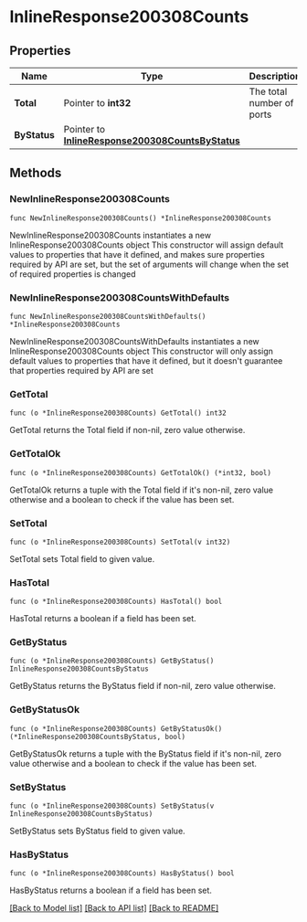 # InlineResponse200308Counts

## Properties

Name | Type | Description | Notes
------------ | ------------- | ------------- | -------------
**Total** | Pointer to **int32** | The total number of ports | [optional] 
**ByStatus** | Pointer to [**InlineResponse200308CountsByStatus**](InlineResponse200308CountsByStatus.md) |  | [optional] 

## Methods

### NewInlineResponse200308Counts

`func NewInlineResponse200308Counts() *InlineResponse200308Counts`

NewInlineResponse200308Counts instantiates a new InlineResponse200308Counts object
This constructor will assign default values to properties that have it defined,
and makes sure properties required by API are set, but the set of arguments
will change when the set of required properties is changed

### NewInlineResponse200308CountsWithDefaults

`func NewInlineResponse200308CountsWithDefaults() *InlineResponse200308Counts`

NewInlineResponse200308CountsWithDefaults instantiates a new InlineResponse200308Counts object
This constructor will only assign default values to properties that have it defined,
but it doesn't guarantee that properties required by API are set

### GetTotal

`func (o *InlineResponse200308Counts) GetTotal() int32`

GetTotal returns the Total field if non-nil, zero value otherwise.

### GetTotalOk

`func (o *InlineResponse200308Counts) GetTotalOk() (*int32, bool)`

GetTotalOk returns a tuple with the Total field if it's non-nil, zero value otherwise
and a boolean to check if the value has been set.

### SetTotal

`func (o *InlineResponse200308Counts) SetTotal(v int32)`

SetTotal sets Total field to given value.

### HasTotal

`func (o *InlineResponse200308Counts) HasTotal() bool`

HasTotal returns a boolean if a field has been set.

### GetByStatus

`func (o *InlineResponse200308Counts) GetByStatus() InlineResponse200308CountsByStatus`

GetByStatus returns the ByStatus field if non-nil, zero value otherwise.

### GetByStatusOk

`func (o *InlineResponse200308Counts) GetByStatusOk() (*InlineResponse200308CountsByStatus, bool)`

GetByStatusOk returns a tuple with the ByStatus field if it's non-nil, zero value otherwise
and a boolean to check if the value has been set.

### SetByStatus

`func (o *InlineResponse200308Counts) SetByStatus(v InlineResponse200308CountsByStatus)`

SetByStatus sets ByStatus field to given value.

### HasByStatus

`func (o *InlineResponse200308Counts) HasByStatus() bool`

HasByStatus returns a boolean if a field has been set.


[[Back to Model list]](../README.md#documentation-for-models) [[Back to API list]](../README.md#documentation-for-api-endpoints) [[Back to README]](../README.md)


